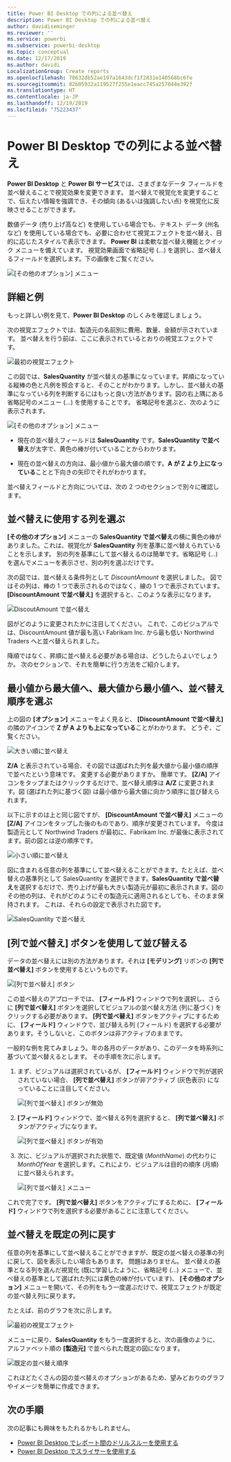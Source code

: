 ```yaml
---
title: Power BI Desktop での列による並べ替え
description: Power BI Desktop での列による並べ替え
author: davidiseminger
ms.reviewer: ''
ms.service: powerbi
ms.subservice: powerbi-desktop
ms.topic: conceptual
ms.date: 12/17/2019
ms.author: davidi
LocalizationGroup: Create reports
ms.openlocfilehash: 78632db52ae197a1643dcf1f2831e140568bc6fe
ms.sourcegitcommit: 02b05932a119527f255e1eacc745a257044e392f
ms.translationtype: HT
ms.contentlocale: ja-JP
ms.lasthandoff: 12/19/2019
ms.locfileid: "75223437"
---
```

# <a name="sort-by-column-in-power-bi-desktop"></a>Power BI Desktop での列による並べ替え
**Power BI Desktop** と **Power BI サービス**では、さまざまなデータ フィールドを並べ替えることで視覚効果を変更できます。 並べ替えで視覚化を変更することで、伝えたい情報を強調でき、その傾向 (あるいは強調したい点) を視覚化に反映させることができます。

数値データ (売り上げ高など) を使用している場合でも、テキスト データ (州名など) を使用している場合でも、必要に合わせて視覚エフェクトを並べ替え、目的に応じたスタイルで表示できます。  **Power BI** は柔軟な並べ替え機能とクイック メニューを備えています。 視覚効果画面で省略記号 (...) を選択し、並べ替えるフィールドを選択します。下の画像をご覧ください。

![[その他のオプション] メニュー](media/desktop-sort-by-column/sortbycolumn_2.png)

## <a name="more-depth-and-an-example"></a>詳細と例
もっと詳しい例を見て、**Power BI Desktop** のしくみを確認しましょう。

次の視覚エフェクトでは、製造元の名前別に費用、数量、金額が示されています。 並べ替えを行う前は、ここに表示されているとおりの視覚エフェクトです。

![最初の視覚エフェクト](media/desktop-sort-by-column/sortbycolumn_1.png)

この図では、**SalesQuantity** が並べ替えの基準になっています。昇順になっている縦棒の色と凡例を照合すると、そのことがわかります。しかし、並べ替えの基準になっている列を判断するにはもっと良い方法があります。図の右上隅にある省略記号のメニュー (...) を使用することです。 省略記号を選ぶと、次のように表示されます。

![[その他のオプション] メニュー](media/desktop-sort-by-column/sortbycolumn_2.png)

* 現在の並べ替えフィールドは **SalesQuantity** です。**SalesQuantity で並べ替え**が太字で、黄色の棒が付いていることからわかります。 

* 現在の並べ替えの方向は、最小値から最大値の順です。**A が Z より上になっている**ことと下向きの矢印でそれがわかります。

並べ替えフィールドと方向については、次の 2 つのセクションで別々に確認します。

## <a name="selecting-which-column-to-use-for-sorting"></a>並べ替えに使用する列を選ぶ
**[その他のオプション]** メニューの **SalesQuantity で並べ替え**の横に黄色の棒がありました。これは、視覚化が **SalesQuantity** 列を基準に並べ替えられていることを示します。 別の列を基準にして並べ替えるのは簡単です。省略記号 (...) を選んでメニューを表示させ、別の列を選ぶだけです。

次の図では、並べ替える条件列として *DiscountAmount* を選択しました。 図ではその列は、棒の 1 つで表示されるのではなく、線の 1 つで表示されています。 **[DiscountAmount で並べ替え]** を選択すると、このような表示になります。

![DiscoutAmount で並べ替え](media/desktop-sort-by-column/sortbycolumn_3.png)

図がどのように変更されたかに注目してください。 これで、このビジュアルでは、DiscountAmount 値が最も高い Fabrikam Inc. から最も低い Northwind Traders へと並べ替えられました。 

降順ではなく、昇順に並べ替える必要がある場合は、どうしたらよいでしょうか。 次のセクションで、それを簡単に行う方法をご紹介します。

## <a name="selecting-the-sort-order---smallest-to-largest-largest-to-smallest"></a>最小値から最大値へ、最大値から最小値へ、並べ替え順序を選ぶ
上の図の **[オプション]** メニューをよく見ると、 **[DiscountAmount で並べ替え]** の隣のアイコンで **Z が A よりも上になっている**ことがわかります。 どうぞ、ご覧ください。

![大きい順に並べ替え](media/desktop-sort-by-column/sortbycolumn_4.png)

**Z/A** と表示されている場合、その図では選ばれた列を最大値から最小値の順序で並べたという意味です。 変更する必要がありますか。 簡単です。 **[Z/A]** アイコンをタップまたはクリックするだけで、並べ替え順序は **A/Z** に変更されます。図 (選ばれた列に基づく図) は最小値から最大値に向かう順序に並び替えられます。

以下に示すのは上と同じ図ですが、 **[DiscountAmount で並べ替え]** メニューの **[Z/A]** アイコンをタップした後のものであり、順序が変更されています。 今度は製造元として Northwind Traders が最初に、Fabrikam Inc. が最後に表示されてます。前の図とは逆の順序です。

![小さい順に並べ替え](media/desktop-sort-by-column/sortbycolumn_5.png)

図に含まれる任意の列を基準にして並べ替えることができます。たとえば、並べ替えの基準列として SalesQuantity を選択できます。**SalesQuantity で並べ替え**を選択するだけで、売り上げが最も大きい製造元が最初に表示されます。図のその他の列は、それがどのようにその製造元に適用されるとしても、そのまま保持されます。 これは、それらの設定で表示された図です。

![SalesQuantity で並べ替え](media/desktop-sort-by-column/sortbycolumn_6.png)

## <a name="sort-using-the-sort-by-column-button"></a>[列で並べ替え] ボタンを使用して並び替える
データの並べ替えには別の方法があります。それは **[モデリング]** リボンの **[列で並べ替え]** ボタンを使用するというものです。

![[列で並べ替え] ボタン](media/desktop-sort-by-column/sortbycolumn_8.png)

この並べ替えのアプローチでは、 **[フィールド]** ウィンドウで列を選択し、さらに **[列で並べ替え]** ボタンを選択してビジュアルの並べ替え方法 (列に基づく) をクリックする必要があります。 **[列で並べ替え]** ボタンをアクティブにするために、 **[フィールド]** ウィンドウで、並び替える列 (フィールド) を選択する必要があります。そうしないと、このボタンは非アクティブのままです。

一般的な例を見てみましょう。年の各月のデータがあり、このデータを時系列に基づいて並べ替えるとします。 その手順を次に示します。

1. まず、ビジュアルは選択されているが、 **[フィールド]** ウィンドウで列が選択されていない場合、 **[列で並べ替え]** ボタンが非アクティブ (灰色表示) になっていることに注目してください。
   
   ![[列で並べ替え] ボタンが無効](media/desktop-sort-by-column/sortbycolumn_9.png)

2. **[フィールド]** ウィンドウで、並べ替える列を選択すると、 **[列で並べ替え]** ボタンがアクティブになります。
   
   ![[列で並べ替え] ボタンが有効](media/desktop-sort-by-column/sortbycolumn_10.png)
3. 次に、ビジュアルが選択された状態で、既定値 (*MonthName*) の代わりに *MonthOfYear* を選択します。これにより、ビジュアルは目的の順序 (月順) に並べ替えられます。
   
   ![[列で並べ替え] メニュー](media/desktop-sort-by-column/sortbycolumn_11.png)

これで完了です。 **[列で並べ替え]** ボタンをアクティブにするために、 **[フィールド]** ウィンドウで列を選択する必要があることに注意してください。

## <a name="getting-back-to-default-column-for-sorting"></a>並べ替えを既定の列に戻す
任意の列を基準にして並べ替えることができますが、既定の並べ替えの基準の列に戻して、図を表示したい場合もあります。 問題はありません。 並べ替えの基準となる列を選んだ視覚化 (既に学習したように、省略記号 (...) メニューで、並べ替えの基準として選ばれた列には黄色の棒が付いています)、 **[その他のオプション]** メニューを開いて、その列をもう一度選ぶだけで、視覚エフェクトが既定の並べ替え列に戻ります。

たとえば、前のグラフを次に示します。

![最初の視覚エフェクト](media/desktop-sort-by-column/sortbycolumn_6.png)

メニューに戻り、**SalesQuantity** をもう一度選択すると、次の画像のように、アルファベット順の **[製造元]** で並べられた既定の図になります。

![既定の並べ替え順序](media/desktop-sort-by-column/sortbycolumn_7.png)

これほどたくさんの図の並べ替えのオプションがあるため、望みどおりのグラフやイメージを簡単に作成できます。

## <a name="next-steps"></a>次の手順

次の記事にも興味をもたれるかもしれません。

* [Power BI Desktop でレポート間のドリルスルーを使用する](desktop-cross-report-drill-through.md)
* [Power BI Desktop でスライサーを使用する](visuals/power-bi-visualization-slicers.md)

